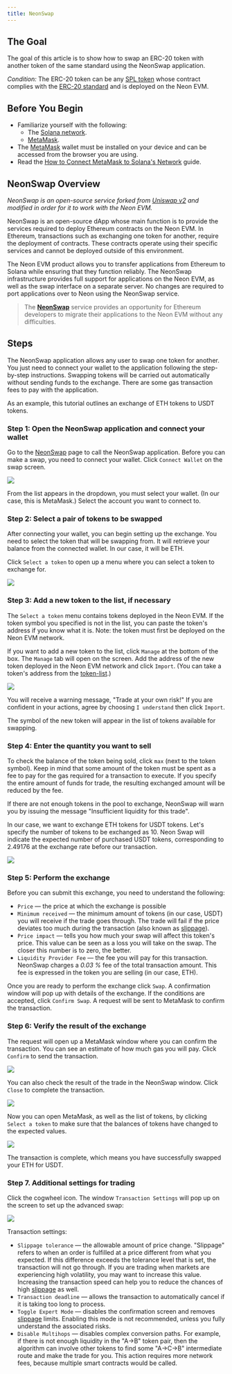 ```yaml
---
title: NeonSwap
---
```


## The Goal
The goal of this article is to show how to swap an ERC-20 token with another token of the same standard using the NeonSwap application.

*Condition:* The ERC-20 token can be any [SPL token](about/terminology.md#spl-token) whose contract complies with the [ERC-20 standard](about/terminology.md#erc-20) and is deployed on the Neon EVM.

## Before You Begin
  * Familiarize yourself with the following:
    * The [Solana network](https://docs.solana.com/clusters).
    * [MetaMask](about/terminology.md#metamask).
  * The [MetaMask](about/terminology.md#metamask) wallet must be installed on your device and can be accessed from the browser you are using.
  * Read the [How to Connect MetaMask to Solana's Network](wallet/metamask_setup.md) guide.

## NeonSwap Overview

  *NeonSwap is an open-source service forked from [Uniswap v2](https://uniswap.org/blog/uniswap-v2) and modified in order for it to work with the Neon EVM.*  

  NeonSwap is an open-source dApp whose main function is to provide the services required to deploy Ethereum contracts on the Neon EVM. In Ethereum, transactions such as exchanging one token for another, require the deployment of contracts. These contracts operate using their specific services and cannot be deployed outside of this environment.

  The Neon EVM product allows you to transfer applications from Ethereum to Solana while ensuring that they function reliably. The NeonSwap infrastructure provides full support for applications on the Neon EVM, as well as the swap interface on a separate server. No changes are required to port applications over to Neon using the NeonSwap service.

  > The **[NeonSwap](about/terminology.md#neonswap)** service provides an opportunity for Ethereum developers to migrate their applications to the Neon EVM without any difficulties.

## Steps
The NeonSwap application allows any user to swap one token for another. You just need to connect your wallet to the application following the step-by-step instructions. Swapping tokens will be carried out automatically without sending funds to the exchange. There are some gas transaction fees to pay with the application.

As an example, this tutorial outlines an exchange of ETH tokens to USDT tokens.

### Step 1: Open the NeonSwap application and connect your wallet
Go to the [NeonSwap](https://neonswap.live/) page to call the NeonSwap application. Before you can make a swap, you need to connect your wallet. Click `Connect Wallet` on the swap screen.

<div className='neon-img-width-600' style={{textAlign: 'center'}}>

![](images/swap-erc20-1.png)

</div>

From the list appears in the dropdown, you must select your wallet. (In our case, this is MetaMask.) Select the account you want to connect to.

### Step 2: Select a pair of tokens to be swapped

After connecting your wallet, you can begin setting up the exchange. You need to select the token that will be swapping from. It will retrieve your balance from the connected wallet. In our case, it will be ETH.

Click `Select a token` to open up a menu where you can select a token to exchange for.

<div className='neon-img-width-600' style={{textAlign: 'center'}}>

![](images/swap-erc20-2.png)

</div>

### Step 3: Add a new token to the list, if necessary
The `Select a token` menu contains tokens deployed in the Neon EVM. If the token symbol you specified is not in the list, you can paste the token's address if you know what it is. Note: the token must first be deployed on the Neon EVM network.

If you want to add a new token to the list, click `Manage` at the bottom of the box. The `Manage` tab will open on the screen. Add the address of the new token deployed in the Neon EVM network and click `Import`. (You can take a token's address from the [token-list](https://github.com/neonlabsorg/token-list/).)

<div className='neon-img-width-600' style={{textAlign: 'center'}}>

![](images/swap-erc20-3.png)

</div>

You will receive a warning message, "Trade at your own risk!" If you are confident in your actions, agree by choosing `I understand` then click `Import`.

The symbol of the new token will appear in the list of tokens available for swapping.

### Step 4: Enter the quantity you want to sell

To check the balance of the token being sold, click `max` (next to the token symbol). Keep in mind that some amount of the token must be spent as a fee to pay for the gas required for a transaction to execute. If you specify the entire amount of funds for trade, the resulting exchanged amount will be reduced by the fee.

If there are not enough tokens in the pool to exchange, NeonSwap will warn you by issuing the message "Insufficient liquidity for this trade".

In our case, we want to exchange ETH tokens for USDT tokens. Let's specify the number of tokens to be exchanged as 10. Neon Swap will indicate the expected number of purchased USDT tokens, corresponding to 2.49176 at the exchange rate before our transaction.

<div className='neon-img-width-600' style={{textAlign: 'center'}}>

![](images/swap-erc20-4.png)

</div>

### Step 5: Perform the exchange
Before you can submit this exchange, you need to understand the following:
  * `Price` — the price at which the exchange is possible
  * `Minimum received` — the minimum amount of tokens (in our case, USDT) you will receive if the trade goes through. The trade will fail if the price deviates too much during the transaction (also known as [slippage](about/terminology.md#slippage)).
  * `Price impact` — tells you how much your swap will affect this token's price. This value can be seen as a loss you will take on the swap. The closer this number is to zero, the better.
  * `Liquidity Provider Fee` — the fee you will pay for this transaction. NeonSwap charges a *0.03 %* fee of the total transaction amount. This fee is expressed in the token you are selling (in our case, ETH).

Once you are ready to perform the exchange click `Swap`. A confirmation window will pop up with details of the exchange. If the conditions are accepted, click `Confirm Swap`. A request will be sent to MetaMask to confirm the transaction.

### Step 6: Verify the result of the exchange

The request will open up a MetaMask window where you can confirm the transaction. You can see an estimate of how much gas you will pay. Click `Confirm` to send the transaction.

<div className='neon-img-box-300' style={{textAlign: 'center'}}>

![](images/swap-erc20-5.png)

</div>

You can also check the result of the trade in the NeonSwap window. Click `Close` to complete the transaction.

<div className='neon-img-width-600' style={{textAlign: 'center'}}>

![](images/swap-erc20-6.png)

</div>

Now you can open MetaMask, as well as the list of tokens, by clicking `Select a token` to make sure that the balances of tokens have changed to the expected values.

<div className='neon-img-width-600' style={{textAlign: 'center'}}>

![](images/swap-erc20-7.png)

</div>

The transaction is complete, which means you have successfully swapped your ETH for USDT.

### Step 7. Additional settings for trading

Click the cogwheel icon. The window `Transaction Settings` will pop up on the screen to set up the advanced swap:

<div className='neon-img-width-600' style={{textAlign: 'center'}}>

![](images/swap-erc20-8.png)

</div>

Transaction settings:
  * `Slippage tolerance` — the allowable amount of price change. "Slippage" refers to when an order is fulfilled at a price different from what you expected. If this difference exceeds the tolerance level that is set, the transaction will not go through. If you are trading when markets are experiencing high volatility, you may want to increase this value. Increasing the transaction speed can help you to reduce the chances of high [slippage](about/terminology.md#slippage) as well.
  * `Transaction deadline` — allows the transaction to automatically cancel if it is taking too long to process.
  * `Toggle Expert Mode` — disables the confirmation screen and removes [slippage](about/terminology.md#slippage) limits. Enabling this mode is not recommended, unless you fully understand the associated risks.
  * `Disable Multihops` — disables complex conversion paths. For example, if there is not enough liquidity in the "A->B" token pair, then the algorithm can involve other tokens to find some "A->C->B" intermediate route and make the trade for you. This action requires more network fees, because multiple smart contracts would be called.
